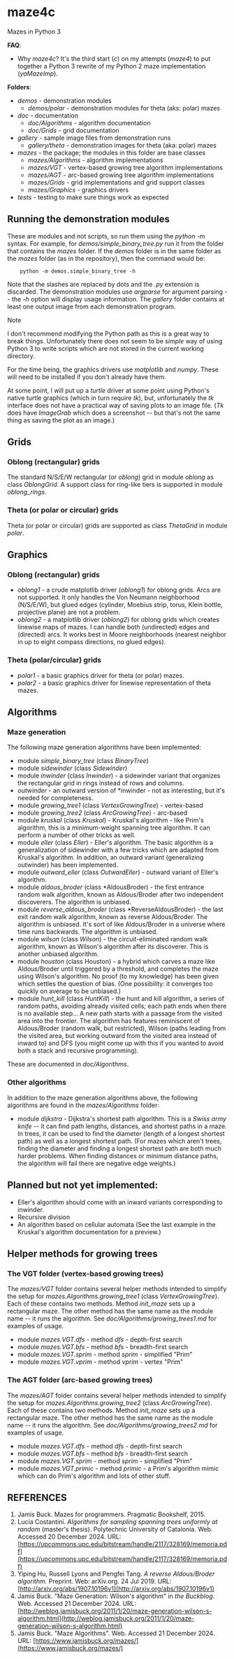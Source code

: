 # maze4c
Mazes in Python 3

**FAQ**:

*  Why *maze4c*? It's the third start (*c*) on my attempts (*maze4*) to put together a Python 3 rewrite of my Python 2 maze implementation (*yaMazeImp*).

**Folders**:

*  *demos* - demonstration modules
    +  *demos/polar* - demonstration modules for theta (aks: polar) mazes
*  *doc* - documentation
    +  *doc/Algorithms* - algorithm documentation
    +  *doc/Grids* - grid documentation
*  *gallery* - sample image files from demonstration runs
    +  *gallery/theta* - demonstration images for theta (aka: polar) mazes
*  *mazes* - the package; the modules in this folder are base classes
    +  *mazes/Algorithms* - algorithm implementations
    +  *mazes/VGT* - vertex-based growing tree algorithm implementations
    +  *mazes/AGT* - arc-based growing tree algorithm implementations
    +  *mazes/Grids* - grid implementations and grid support classes
    +  *mazes/Graphics* - graphics drivers
*  *tests* - testing to make sure things work as expected

## Running the demonstration modules

These are modules and not scripts, so run them using the *python -m* syntax.
For example, for *demos/simple\_binary\_tree.py* run it from the folder that contains the *mazes* folder.  If the *demos* folder is in the same folder as the *mazes* folder (as in the repository), then the command would be:

```
    python -m demos.simple_binary_tree -h
```
Note that the slashes are replaced by dots and the *.py* extension is discarded.  The demonstration modules use *argparse* for argument parsing -- the *-h* option will display usage information.  The *gallery* folder contains at least one output image from each demonstration program.

> [!NOTE]  
> I don't recommend modifying the Python path as this is a great way to break things.  Unfortunately there does not seem to be *simple* way of using Python 3 to write scripts which are not stored in the current working directory.

For the time being, the graphics drivers use *matplotlib* and *numpy*.  These will need to be installed if you don't already have them.

At some point, I will put up a *turtle* driver at some point using Python's native turtle graphics (which in turn require *tk*), but, unfortunately the *tk* interface does not have a practical way of saving plots to an image file.  (*Tk* does have *ImageGrab* which does a screenshot -- but that's not the same thing as saving the plot as an image.)

## Grids

### Oblong (rectangular) grids

The standard N/S/E/W rectangular (or *oblong*) grid in module *oblong* as class *OblongGrid*.  A support class for ring-like tiers is supported in module *oblong\_rings*.

### Theta (or polar or circular) grids

Theta (or polar or circular) grids are supported as class *ThetaGrid* in module *polar*.

## Graphics

### Oblong (rectangular) grids

* *oblong1* - a crude matplotlib driver (*oblong1*) for oblong grids.  Arcs are not supported.  It only handles the Von Neumann neighborhood (N/S/E/W), but glued edges (cylinder, Moebius strip, torus, Klein bottle, projective plane) are not a problem.
* *oblong2* - a matplotlib driver (*oblong2*) for oblong grids which creates linewise maps of mazes.  I can handle both (undirected) edges and (directed) arcs.  It works best in Moore neighborhoods (nearest neighbor in up to eight compass directions, no glued edges).

### Theta (polar/circular) grids

* *polar1* - a basic graphics driver for theta (or polar) mazes.
* *polar2* - a basic graphics driver for linewise representation of theta mazes.

## Algorithms

### Maze generation

The following maze generation algorithms have been implemented:

* module *simple\_binary\_tree* (class *BinaryTree*)
* module *sidewinder* (class *Sidewinder*)
* module *inwinder* (class *Inwinder*) - a sidewinder variant that organizes the rectangular grid in rings instead of rows and columns.
* *outwinder* - an outward version of *inwinder - not as interesting, but it's needed for completeness.
* module *growing\_tree1* (class *VertexGrowingTree*) - vertex-based
* module *growing\_tree2* (class *ArcGrowingTree*) - arc-based
* module *kruskal* (class *Kruskal*) - Kruskal's algorithm - like Prim's algorithm, this is a minimum-weight spanning tree algorithm.  It can perform a number of other tricks as well.
* module *eller* (class *Eller*) - Eller's algorithm.  The basic algorithm is a generalization of sidewinder with a few tricks which are adapted from Kruskal's algorithm.  In addition, an outward variant (generalizing outwinder) has been implemented.
* module *outward\_eller* (class *OutwardEller*) - outward variant of Eller's algorithm.
*  module *aldous\_broder* (class *AldousBroder) - the first entrance random walk algorithm, known as Aldous/Broder after two independent discoverers. The algorithm is unbiased.
*  module *reverse\_aldous\_broder* (class *ReverseAldousBroder) - the last exit random walk algorithm, known as reverse Aldous/Broder. The algorithm is unbiased.  It's sort of like Aldous/Broder in a universe where time runs backwards.  The algorithm is unbiased.
*  module *wilson* (class *Wilson*) - the circuit-eliminated random walk algorithm, known as Wilson's algorithm after its discoverer.  This is another unbiased algorithm.
*  module *houston* (class Houston) - a hybrid which carves a maze like Aldous/Broder until triggered by a threshold, and completes the maze using Wilson's algorithm.  No proof (to my knowledge) has been given which settles the question of bias.  (One possibility: it converges too quickly on average to be unbiased.)
* module *hunt\_kill* (class *HuntKill*) - the hunt and kill algorithm, a series of random paths, avoiding already visited cells; each path ends when there is no available step... A new path starts with a passage from the visited area into the frontier.  The algorithm has features reminiscent of Aldous/Broder (random walk, but restricted), Wilson (paths leading from the visited area, but working outward from the visited area instead of inward to) and DFS (you might come up with this if you wanted to avoid both a stack and recursive programming).

These are documented in *doc/Algorithms*.

### Other algorithms

In addition to the maze generation algorithms above, the following algorithms are found in the *mazes/Algorithms* folder:

* module *dijkstra* - Dijkstra's shortest path algorithm.  This is a *Swiss army knife* -- it can find path lengths, distances, and shortest paths in a maze.  In trees, it can be used to find the diameter (length of a longest shortest path) as well as a longest shortest path. (For mazes which aren't trees, finding the diameter and finding a longest shortest path are both much harder problems. When finding distances or minimum distance paths, the algorithm will fail there are negative edge weights.)

## Planned but not yet implemented:

* Eller's algorithm should come with an inward variants corresponding to inwinder.
* Recursive division
* An algorithm based on cellular automata (See the last example in the Kruskal's algorithm documentation for a preview.)

## Helper methods for growing trees

### The VGT folder (vertex-based growing trees)

The *mazes/VGT* folder contains several helper methods intended to simplify the setup for *mazes.Algorithms.growing\_tree1* (class *VertexGrowingTree*).  Each of these contains two methods.  Method *init\_maze* sets up a rectangular maze.  The other method has the same name as the module name -- it runs the algorithm.  See *doc/Algorithms/growing\_trees1.md* for examples of usage.

* module *mazes.VGT.dfs* - method *dfs* - depth-first search
* module *mazes.VGT.bfs* - method *bfs* - breadth-first search
* module *mazes.VGT.sprim* - method *sprim* - simplified "Prim"
* module *mazes.VGT.vprim* - method *vprim* - vertex "Prim"

### The AGT folder (arc-based growing trees)

The *mazes/AGT* folder contains several helper methods intended to simplify the setup for *mazes.Algorithms.growing\_tree2* (class *ArcGrowingTree*).  Each of these contains two methods.  Method *init\_maze* sets up a rectangular maze.  The other method has the same name as the module name -- it runs the algorithm.  See *doc/Algorithms/growing\_trees2.md* for examples of usage.

* module *mazes.VGT.dfs* - method *dfs* - depth-first search
* module *mazes.VGT.bfs* - method *bfs* - breadth-first search
* module *mazes.VGT.sprim* - method *sprim* - simplified "Prim"
* module *mazes.VGT.primic* - method *primic* - a Prim's algorithm mimic which can do Prim's algorithm and lots of other stuff.

## REFERENCES

1. Jamis Buck. Mazes for programmers.  Pragmatic Bookshelf, 2015.
2. Lucia Costantini.  *Algorithms for sampling spanning trees uniformly at random* (master's thesis).  Polytechnic University of Catalonia.  Web. Accessed 20 December 2024.
URL: [https://upcommons.upc.edu/bitstream/handle/2117/328169/memoria.pdf](https://upcommons.upc.edu/bitstream/handle/2117/328169/memoria.pdf)
3. Yiping Hu, Russell Lyons and Pengfei Tang.  *A reverse Aldous/Broder
        algorithm.*  Preprint.  Web: arXiv.org.  24 Jul 2019.
URL:[http://arxiv.org/abs/1907.10196v1](http://arxiv.org/abs/1907.10196v1)
4. Jamis Buck. "Maze Generation: Wilson's algorithm" in *the Buckblog*.  Web. Accessed 21 December 2024.
URL: [http://weblog.jamisbuck.org/2011/1/20/maze-generation-wilson-s-algorithm.html](http://weblog.jamisbuck.org/2011/1/20/maze-generation-wilson-s-algorithm.html) 
5. Jamis Buck.  "Maze Algorithms".  Web.  Accessed 21 December 2024.
URL: [https://www.jamisbuck.org/mazes/](https://www.jamisbuck.org/mazes/)
